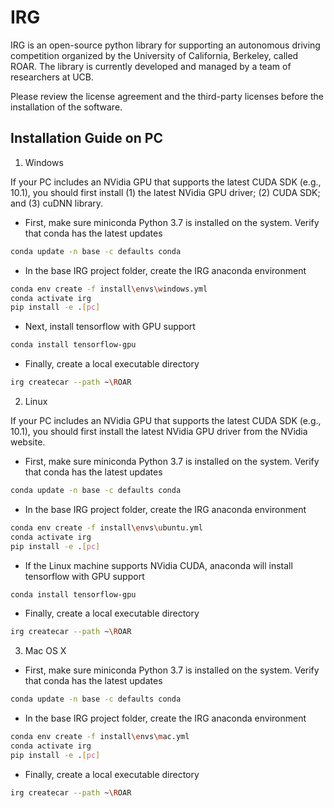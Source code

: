 # IRG

IRG is an open-source python library for supporting an autonomous driving competition organized by the University of California, Berkeley, called ROAR. The library is currently developed and managed by a team of researchers at UCB.

Please review the license agreement and the third-party licenses before the installation of the software.

## Installation Guide on PC

1. Windows

If your PC includes an NVidia GPU that supports the latest CUDA SDK (e.g., 10.1), you should first install (1) the latest NVidia GPU driver; (2) CUDA SDK; and (3) cuDNN library.

- First, make sure miniconda Python 3.7 is installed on the system. Verify that conda has the latest updates
```bash
conda update -n base -c defaults conda
```

- In the base IRG project folder, create the IRG anaconda environment
```bash
conda env create -f install\envs\windows.yml
conda activate irg
pip install -e .[pc]
```

- Next, install tensorflow with GPU support
```bash
conda install tensorflow-gpu
```

- Finally, create a local executable directory
```bash
irg createcar --path ~\ROAR
```

2. Linux

If your PC includes an NVidia GPU that supports the latest CUDA SDK (e.g., 10.1), you should first install the latest NVidia GPU driver from the NVidia website.

- First, make sure miniconda Python 3.7 is installed on the system. Verify that conda has the latest updates
```bash
conda update -n base -c defaults conda
```

- In the base IRG project folder, create the IRG anaconda environment
```bash
conda env create -f install\envs\ubuntu.yml
conda activate irg
pip install -e .[pc]
```

- If the Linux machine supports NVidia CUDA, anaconda will  install tensorflow with GPU support
```bash
conda install tensorflow-gpu
```

- Finally, create a local executable directory
```bash
irg createcar --path ~\ROAR
```

3. Mac OS X

- First, make sure miniconda Python 3.7 is installed on the system. Verify that conda has the latest updates
```bash
conda update -n base -c defaults conda
```

- In the base IRG project folder, create the IRG anaconda environment
```bash
conda env create -f install\envs\mac.yml
conda activate irg
pip install -e .[pc]
```

- Finally, create a local executable directory
```bash
irg createcar --path ~\ROAR
```
